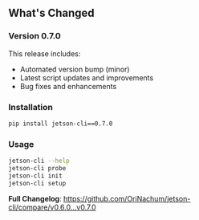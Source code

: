 ## What's Changed

### Version 0.7.0

This release includes:
- Automated version bump (minor)
- Latest script updates and improvements
- Bug fixes and enhancements

### Installation
```bash
pip install jetson-cli==0.7.0
```

### Usage
```bash
jetson-cli --help
jetson-cli probe
jetson-cli init
jetson-cli setup
```

**Full Changelog**: https://github.com/OriNachum/jetson-cli/compare/v0.6.0...v0.7.0

